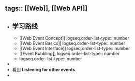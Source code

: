 tags:: [[Web]], [[Web API]]
---

- ## 学习路线
	- [[Web Event Concept]]
	  logseq.order-list-type:: number
	- [[Web Event Basics]]
	  logseq.order-list-type:: number
	- [[Web Event Interface]]
	  logseq.order-list-type:: number
	- [[Event Bubbling]]
	  logseq.order-list-type:: number
	- logseq.order-list-type:: number
-
- 看到 **Listening for other events**
-